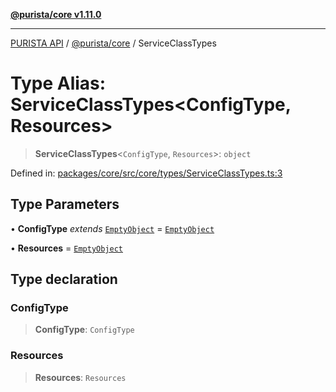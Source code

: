 [**@purista/core v1.11.0**](../README.md)

***

[PURISTA API](../../../packages.md) / [@purista/core](../README.md) / ServiceClassTypes

# Type Alias: ServiceClassTypes\<ConfigType, Resources\>

> **ServiceClassTypes**\<`ConfigType`, `Resources`\>: `object`

Defined in: [packages/core/src/core/types/ServiceClassTypes.ts:3](https://github.com/puristajs/purista/blob/master/packages/core/src/core/types/ServiceClassTypes.ts#L3)

## Type Parameters

• **ConfigType** *extends* [`EmptyObject`](EmptyObject.md) = [`EmptyObject`](EmptyObject.md)

• **Resources** = [`EmptyObject`](EmptyObject.md)

## Type declaration

### ConfigType

> **ConfigType**: `ConfigType`

### Resources

> **Resources**: `Resources`
